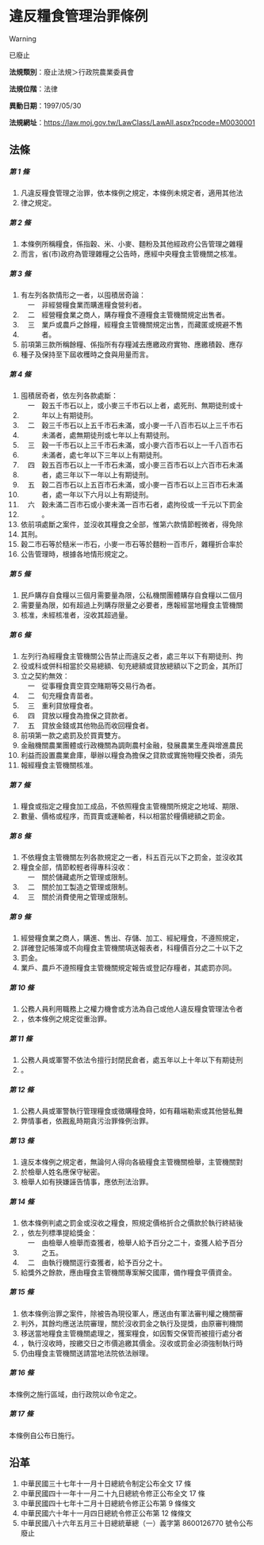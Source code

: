 # 違反糧食管理治罪條例


> [!WARNING]
> 已廢止


**法規類別**：廢止法規＞行政院農業委員會

**法規位階**：法律

**異動日期**：1997/05/30  

**法規網址**：https://law.moj.gov.tw/LawClass/LawAll.aspx?pcode=M0030001



## 法條
##### 第 1 條
1. 凡違反糧食管理之治罪，依本條例之規定，本條例未規定者，適用其他法
1. 律之規定。

##### 第 2 條
1. 本條例所稱糧食，係指穀、米、小麥、麵粉及其他經政府公告管理之雜糧
1. 而言，省(市)政府為管理雜糧之公告時，應經中央糧食主管機關之核准。

##### 第 3 條
1. 有左列各款情形之一者，以囤積居奇論：  
　一　非經營糧食業而購進糧食營利者。
1. 　二　經營糧食業之商人，購存糧食不遵糧食主管機關規定出售者。
1. 　三　業戶或農戶之餘糧，經糧食主管機關規定出售，而藏匿或規避不售
1. 　　　者。
1. 前項第三款所稱餘糧、係指所有存糧減去應繳政府實物、應繳積穀、應存
1. 種子及保持至下屆收穫時之食與用量而言。

##### 第 4 條
1. 囤積居奇者，依左列各款處斷：  
　一　穀五千市石以上，或小麥三千市石以上者，處死刑、無期徒刑或十
1. 　　　年以上有期徒刑。
1. 　二　穀三千市石以上五千市石未滿，或小麥一千八百市石以上三千市石
1. 　　　未滿者，處無期徒刑或七年以上有期徒刑。
1. 　三　穀一千市石以上三千市石未滿，或小麥六百市石以上一千八百市石
1. 　　　未滿者，處七年以下三年以上有期徒刑。
1. 　四　穀五百市石以上一千市石未滿，或小麥三百市石以上六百市石未滿
1. 　　　者，處三年以下一年以上有期徒刑。
1. 　五　穀二百市石以上五百市石未滿，或小麥一百市石以上三百市石未滿
1. 　　　者，處一年以下六月以上有期徒刑。
1. 　六　穀未滿二百市石或小麥未滿一百市石者，處拘役或一千元以下罰金
1. 　　　。
1. 依前項處斷之案件，並沒收其糧食之全部，惟第六款情節輕微者，得免除
1. 其刑。
1. 穀二市石等於糙米一市石，小麥一市石等於麵粉一百市斤，雜糧折合率於
1. 公告管理時，根據各地情形規定之。

##### 第 5 條
1. 民戶購存自食糧以三個月需要量為限，公私機關團體購存自食糧以二個月
1. 需要量為限，如有超過上列購存限量之必要者，應報經當地糧食主管機關
1. 核准，未經核准者，沒收其超過量。

##### 第 6 條
1. 左列行為經糧食主管機關公告禁止而違反之者，處三年以下有期徒刑、拘
1. 役或科或併科相當於交易總額、旬充總額或貸放總額以下之罰金，其所訂
1. 立之契約無效：  
　一　從事糧食賣空買空賭期等交易行為者。
1. 　二　旬充糧食青苗者。
1. 　三　重利貸放糧食者。
1. 　四　貸放以糧食為擔保之貸款者。
1. 　五　貸放金錢或其他物品而收回糧食者。
1. 前項第一款之處罰及於買賣雙方。
1. 金融機關農業團體或行政機關為調劑農村金融，發展農業生產與增進農民
1. 利益而設置農業倉庫，舉辦以糧食為擔保之貸款或實施物糧交換者，須先
1. 報經糧食主管機關核准。

##### 第 7 條
1. 糧食或指定之糧食加工成品，不依照糧食主管機關所規定之地域、期限、
1. 數量、價格或程序，而買賣或運輸者，科以相當於糧價總額之罰金。

##### 第 8 條
1. 不依糧食主管機關左列各款規定之一者，科五百元以下之罰金，並沒收其
1. 糧食全部，情節較輕者得專科沒收：  
　一　關於儲藏處所之管理或限制。
1. 　二　關於加工製造之管理或限制。
1. 　三　關於消費使用之管理或限制。

##### 第 9 條
1. 經營糧食業之商人，購進、售出、存儲、加工、經紀糧食，不遵照規定，
1. 詳確登記帳簿或不向糧食主管機關填送報表者，科糧價百分之二十以下之
1. 罰金。
1. 業戶、農戶不遵照糧食主管機關規定報告或登記存糧者，其處罰亦同。

##### 第 10 條
1. 公務人員利用職務上之權力機會或方法為自己或他人違反糧食管理法令者
1. ，依本條例之規定從重治罪。

##### 第 11 條
1. 公務人員或軍警不依法令擅行封閉民倉者，處五年以上十年以下有期徒刑
1. 。

##### 第 12 條
1. 公務人員或軍警執行管理糧食或徵購糧食時，如有藉端勒索或其他營私舞
1. 弊情事者，依戡亂時期貪污治罪條例治罪。

##### 第 13 條
1. 違反本條例之規定者，無論何人得向各級糧食主管機關檢舉，主管機關對
1. 於檢舉人姓名應保守秘密。
1. 檢舉人如有挾嫌誣告情事，應依刑法治罪。

##### 第 14 條
1. 依本條例判處之罰金或沒收之糧食，照規定價格折合之價款於執行終結後
1. ，依左列標準提給獎金：  
　一　由檢舉人檢舉而查獲者，檢舉人給予百分之二十，查獲人給予百分
1. 　　　之五。
1. 　二　由執行機關逕行查獲者，給予百分之十。
1. 給獎外之餘款，應由糧食主管機關專案解交國庫，備作糧食平價資金。

##### 第 15 條
1. 依本條例治罪之案件，除被告為現役軍人，應送由有軍法審判權之機關審
1. 判外，其餘均應送法院審理，關於沒收罰金之執行及提獎，由原審判機關
1. 移送當地糧食主管機關處理之，獲案糧食，如因暫交保管而被擅行處分者
1. ，執行沒收時，按繳交日之市價追繳其價金。沒收或罰金必須強制執行時
1. 仍由糧食主管機關送請當地法院依法辦理。

##### 第 16 條
本條例之施行區域，由行政院以命令定之。

##### 第 17 條
本條例自公布日施行。

## 沿革
1. 中華民國三十七年十一月十日總統令制定公布全文 17 條
1. 中華民國四十一年十一月二十九日總統令修正公布全文 17 條
1. 中華民國四十七年十二月十日總統令修正公布第 9  條條文
1. 中華民國六十年十一月四日總統令修正公布第 12 條條文
1. 中華民國八十六年五月三十日總統華總（一）義字第 8600126770 號令公布廢止

